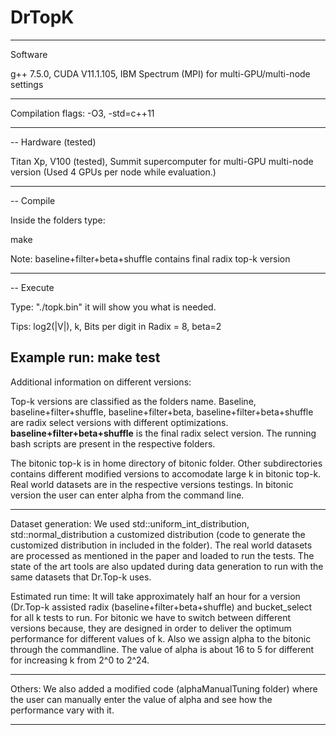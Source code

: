 # DrTopK
----
Software

g++ 7.5.0, CUDA V11.1.105, IBM Spectrum (MPI) for multi-GPU/multi-node settings

-----

Compilation flags: -O3, -std=c++11

-----
--
Hardware (tested)

Titan Xp, V100 (tested), Summit supercomputer for multi-GPU multi-node version (Used 4 GPUs per node while evaluation.)

------
--
Compile

Inside the folders type:

make

Note: baseline+filter+beta+shuffle contains final radix top-k version

------
--
Execute

Type: "./topk.bin" it will show you what is needed.

Tips: log2(|V|), k, Bits per digit in Radix = 8, beta=2   

Example run: make test
------

Additional information on different versions:

Top-k versions are classified as the folders name. Baseline, baseline+filter+shuffle, baseline+filter+beta,  baseline+filter+beta+shuffle are radix select versions with different optimizations. **baseline+filter+beta+shuffle** is the final radix select version. The running bash scripts are present in the respective folders.

The bitonic top-k is in home directory of bitonic folder. Other subdirectories contains different modified versions to accomodate large k in bitonic top-k. Real world datasets are in the respective versions testings. In bitonic version the user can enter alpha from the command line.

----
Dataset generation: We used std::uniform_int_distribution, std::normal_distribution a customized distribution (code to generate the customized distribution in included in the folder). The real world datasets are processed as mentioned in the paper and loaded to run the tests. The state of the art tools are also updated during data generation to run with the same datasets that Dr.Top-k uses.


Estimated run time:
It will take approximately half an hour for a version (Dr.Top-k assisted radix (baseline+filter+beta+shuffle) and bucket_select for all k tests to run. For bitonic we have to switch between different versions because, they are designed in order to deliver the optimum performance for different values of k. Also we assign alpha to the bitonic through the commandline. The value of alpha is about 16 to 5 for different for increasing k from 2^0 to 2^24.
 
-----

Others: We also added a modified code (alphaManualTuning folder) where the user can manually enter the value of alpha and see how the performance vary with it.

-----
